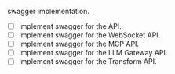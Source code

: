swagger implementation.

- [ ] Implement swagger for the API.
- [ ] Implement swagger for the WebSocket API.
- [ ] Implement swagger for the MCP API.
- [ ] Implement swagger for the LLM Gateway API.
- [ ] Implement swagger for the Transform API.
